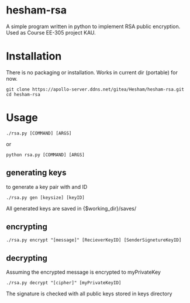 
# hesham-rsa
A simple program written in python to implement RSA public encryption. Used as Course EE-305 project KAU.
# Installation 
There is no packaging or installation. Works in current dir (portable) for now.

    git clone https://apollo-server.ddns.net/gitea/Hesham/hesham-rsa.git
    cd hesham-rsa

# Usage

    ./rsa.py [COMMAND] [ARGS]
   or 
   
    python rsa.py [COMMAND] [ARGS]

## generating keys
to generate a key pair with and ID 

    ./rsa.py gen [keysize] [keyID]
All generated keys are saved in {$working_dir}/saves/
## encrypting 

    ./rsa.py encrypt "[message]" [RecieverKeyID] [SenderSignetureKeyID]
## decrypting
Assuming the encrypted message is encrypted to myPrivateKey
    
    ./rsa.py decrypt "[cipher]" [myPrivateKeyID]
The signature is checked with all public keys stored in keys directory